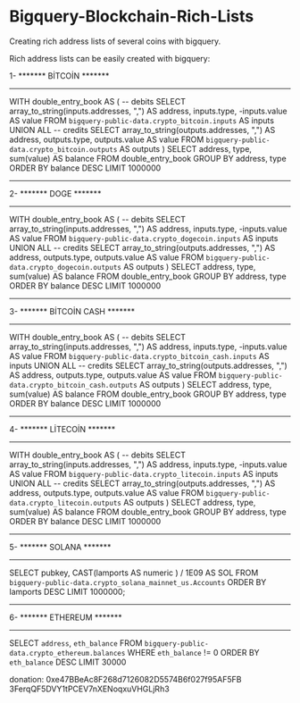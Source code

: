 # Bigquery-Blockchain-Rich-Lists
Creating rich address lists of several coins with bigquery.

Rich address lists can be easily created with bigquery:

1- ******* BİTCOİN *******
**************************

WITH double_entry_book AS (
   -- debits
   SELECT array_to_string(inputs.addresses, ",") AS address, inputs.type, -inputs.value AS value
   FROM `bigquery-public-data.crypto_bitcoin.inputs` AS inputs
   UNION ALL
   -- credits
   SELECT array_to_string(outputs.addresses, ",") AS address, outputs.type, outputs.value AS value
   FROM `bigquery-public-data.crypto_bitcoin.outputs` AS outputs
)
SELECT address, type, sum(value) AS balance
FROM double_entry_book
GROUP BY address, type
ORDER BY balance DESC
LIMIT 1000000

******************************

2- ******* DOGE *******
**************************

WITH double_entry_book AS (
   -- debits
   SELECT array_to_string(inputs.addresses, ",") AS address, inputs.type, -inputs.value AS value
   FROM `bigquery-public-data.crypto_dogecoin.inputs` AS inputs
   UNION ALL
   -- credits
   SELECT array_to_string(outputs.addresses, ",") AS address, outputs.type, outputs.value AS value
   FROM `bigquery-public-data.crypto_dogecoin.outputs` AS outputs
)
SELECT address, type, sum(value) AS balance
FROM double_entry_book
GROUP BY address, type
ORDER BY balance DESC
LIMIT 1000000

*******************************

3- ******* BİTCOİN CASH *******
*******************************

WITH double_entry_book AS (
   -- debits
   SELECT array_to_string(inputs.addresses, ",") AS address, inputs.type, -inputs.value AS value
   FROM `bigquery-public-data.crypto_bitcoin_cash.inputs` AS inputs
   UNION ALL
   -- credits
   SELECT array_to_string(outputs.addresses, ",") AS address, outputs.type, outputs.value AS value
   FROM `bigquery-public-data.crypto_bitcoin_cash.outputs` AS outputs
)
SELECT address, type, sum(value) AS balance
FROM double_entry_book
GROUP BY address, type
ORDER BY balance DESC
LIMIT 1000000
***********************************

4- ******* LİTECOİN *******
*******************************

WITH double_entry_book AS (
   -- debits
   SELECT array_to_string(inputs.addresses, ",") AS address, inputs.type, -inputs.value AS value
   FROM `bigquery-public-data.crypto_litecoin.inputs` AS inputs
   UNION ALL
   -- credits
   SELECT array_to_string(outputs.addresses, ",") AS address, outputs.type, outputs.value AS value
   FROM `bigquery-public-data.crypto_litecoin.outputs` AS outputs
)
SELECT address, type, sum(value) AS balance
FROM double_entry_book
GROUP BY address, type
ORDER BY balance DESC
LIMIT 1000000
*************************************

5- ******* SOLANA *******
*******************************

SELECT
  pubkey,
  CAST(lamports AS numeric ) / 1E09 AS SOL
FROM
  `bigquery-public-data.crypto_solana_mainnet_us.Accounts`
ORDER BY
  lamports DESC
LIMIT
  1000000;
*************************

6- ******* ETHEREUM *******
*******************************
SELECT `address`, `eth_balance`
FROM `bigquery-public-data.crypto_ethereum.balances`
WHERE `eth_balance` != 0
ORDER BY `eth_balance` DESC
LIMIT 30000


donation:
0xe47BBeAc8F268d7126082D5574B6f027f95AF5FB 
3FerqQF5DVY1tPCEV7nXENoqxuVHGLjRh3











